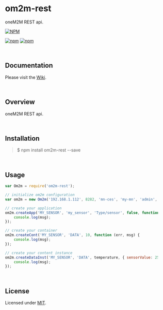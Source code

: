 # om2m-rest
oneM2M REST api.

[![NPM](https://nodei.co/npm/om2m-rest.png?downloads=true)](https://nodei.co/npm/om2m-rest/)  

[![npm](https://img.shields.io/npm/v/om2m-rest.svg?maxAge=2592000)](https://www.npmjs.com/package/om2m-rest)
[![npm](https://img.shields.io/npm/l/om2m-rest.svg?maxAge=2592000)](https://www.npmjs.com/package/om2m-rest)

<br />

## Documentation  

Please visit the [Wiki](https://github.com/PeterEB/om2m-rest/wiki).

<br />

## Overview

oneM2M REST api.

<br />

## Installation

> $ npm install om2m-rest --save

<br />

## Usage

```js
var Om2m = require('om2m-rest');

// initialize om2m configuration 
var om2m = new Om2m('192.168.1.112', 8282, 'mn-ces', 'my-mn', 'admin', 'admin');

// create your application 
om2m.createApp('MY_SENSOR', 'my_sensor', 'Type/sensor', false, function (err, msg) {
    console.log(msg);
});

// create your container 
om2m.createCont('MY_SENSOR', 'DATA', 10, function (err, msg) {
    console.log(msg);
});

// create your content instance 
om2m.createDataInst('MY_SENSOR', 'DATA', temperature, { sensorValue: 25.6 }, function (err, msg) {
    console.log(msg);
});
```

<br />

## License

Licensed under [MIT](https://github.com/PeterEB/om2m-rest/blob/master/LICENSE).
